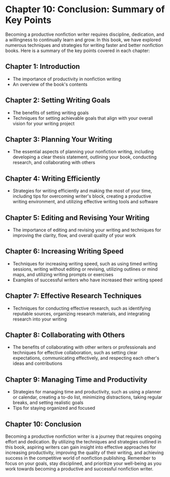 Chapter 10: Conclusion: Summary of Key Points
=============================================

Becoming a productive nonfiction writer requires discipline, dedication, and a willingness to continually learn and grow. In this book, we have explored numerous techniques and strategies for writing faster and better nonfiction books. Here is a summary of the key points covered in each chapter:

Chapter 1: Introduction
-----------------------

* The importance of productivity in nonfiction writing
* An overview of the book's contents

Chapter 2: Setting Writing Goals
--------------------------------

* The benefits of setting writing goals
* Techniques for setting achievable goals that align with your overall vision for your writing project

Chapter 3: Planning Your Writing
--------------------------------

* The essential aspects of planning your nonfiction writing, including developing a clear thesis statement, outlining your book, conducting research, and collaborating with others

Chapter 4: Writing Efficiently
------------------------------

* Strategies for writing efficiently and making the most of your time, including tips for overcoming writer's block, creating a productive writing environment, and utilizing effective writing tools and software

Chapter 5: Editing and Revising Your Writing
--------------------------------------------

* The importance of editing and revising your writing and techniques for improving the clarity, flow, and overall quality of your work

Chapter 6: Increasing Writing Speed
-----------------------------------

* Techniques for increasing writing speed, such as using timed writing sessions, writing without editing or revising, utilizing outlines or mind maps, and utilizing writing prompts or exercises
* Examples of successful writers who have increased their writing speed

Chapter 7: Effective Research Techniques
----------------------------------------

* Techniques for conducting effective research, such as identifying reputable sources, organizing research materials, and integrating research into your writing

Chapter 8: Collaborating with Others
------------------------------------

* The benefits of collaborating with other writers or professionals and techniques for effective collaboration, such as setting clear expectations, communicating effectively, and respecting each other's ideas and contributions

Chapter 9: Managing Time and Productivity
-----------------------------------------

* Strategies for managing time and productivity, such as using a planner or calendar, creating a to-do list, minimizing distractions, taking regular breaks, and setting realistic goals
* Tips for staying organized and focused

Chapter 10: Conclusion
----------------------

Becoming a productive nonfiction writer is a journey that requires ongoing effort and dedication. By utilizing the techniques and strategies outlined in this book, aspiring writers can gain insight into effective approaches for increasing productivity, improving the quality of their writing, and achieving success in the competitive world of nonfiction publishing. Remember to focus on your goals, stay disciplined, and prioritize your well-being as you work towards becoming a productive and successful nonfiction writer.
